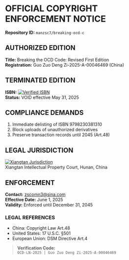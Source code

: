 # OFFICIAL COPYRIGHT ENFORCEMENT NOTICE  
**Repository ID:** `manzsc7/breaking-ocd-c`  

## AUTHORIZED EDITION  
**Title:** Breaking the OCD Code: Revised First Edition  
**Registration:** Guo Zuo Deng Zi-2025-A-00046469 (China)  

## TERMINATED EDITION  
**ISBN:** [![Verified ISBN](https://img.shields.io/badge/ISBN-9798230381310-red)](https://www.isbn-international.org)  
**Status:** VOID effective May 31, 2025  

## COMPLIANCE DEMANDS  
1. Immediate delisting of ISBN 9798230381310  
2. Block uploads of unauthorized derivatives  
3. Preserve transaction records until 2045 (Art.48)  

## LEGAL JURISDICTION  
[![Xiangtan Jurisdiction](https://img.shields.io/badge/Enforcement-Yuhu_District,_Xiangtan-blue)](https://xtsfw.xiangtan.gov.cn/)  
Xiangtan Intellectual Property Court, Hunan, China  

## ENFORCEMENT  
**Contact:** [zscomn3@sina.com](mailto:zscomn3@sina.com)  
**Effective Date:** June 1, 2025  
**Validity:** Enforced until December 31, 2045  

### LEGAL REFERENCES  
- China: Copyright Law Art.48  
- United States: 17 U.S.C. §501  
- European Union: DSM Directive Art.4  

> **Verification Code:**  
> `OCD-LN-2025 | Guo Zuo Deng Zi-2025-A-00046469`
